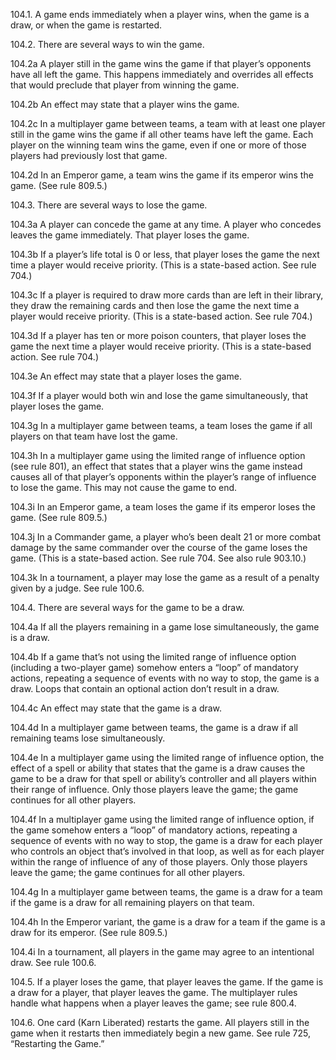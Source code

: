 104.1. A game ends immediately when a player wins, when the game is a draw, or when the game is restarted.

104.2. There are several ways to win the game.

104.2a A player still in the game wins the game if that player’s opponents have all left the game. This happens immediately and overrides all effects that would preclude that player from winning the game.

104.2b An effect may state that a player wins the game.

104.2c In a multiplayer game between teams, a team with at least one player still in the game wins the game if all other teams have left the game. Each player on the winning team wins the game, even if one or more of those players had previously lost that game.

104.2d In an Emperor game, a team wins the game if its emperor wins the game. (See rule 809.5.)

104.3. There are several ways to lose the game.

104.3a A player can concede the game at any time. A player who concedes leaves the game immediately. That player loses the game.

104.3b If a player’s life total is 0 or less, that player loses the game the next time a player would receive priority. (This is a state-based action. See rule 704.)

104.3c If a player is required to draw more cards than are left in their library, they draw the remaining cards and then lose the game the next time a player would receive priority. (This is a state-based action. See rule 704.)

104.3d If a player has ten or more poison counters, that player loses the game the next time a player would receive priority. (This is a state-based action. See rule 704.)

104.3e An effect may state that a player loses the game.

104.3f If a player would both win and lose the game simultaneously, that player loses the game.

104.3g In a multiplayer game between teams, a team loses the game if all players on that team have lost the game.

104.3h In a multiplayer game using the limited range of influence option (see rule 801), an effect that states that a player wins the game instead causes all of that player’s opponents within the player’s range of influence to lose the game. This may not cause the game to end.

104.3i In an Emperor game, a team loses the game if its emperor loses the game. (See rule 809.5.)

104.3j In a Commander game, a player who’s been dealt 21 or more combat damage by the same commander over the course of the game loses the game. (This is a state-based action. See rule 704. See also rule 903.10.)

104.3k In a tournament, a player may lose the game as a result of a penalty given by a judge. See rule 100.6.

104.4. There are several ways for the game to be a draw.

104.4a If all the players remaining in a game lose simultaneously, the game is a draw.

104.4b If a game that’s not using the limited range of influence option (including a two-player game) somehow enters a “loop” of mandatory actions, repeating a sequence of events with no way to stop, the game is a draw. Loops that contain an optional action don’t result in a draw.

104.4c An effect may state that the game is a draw.

104.4d In a multiplayer game between teams, the game is a draw if all remaining teams lose simultaneously.

104.4e In a multiplayer game using the limited range of influence option, the effect of a spell or ability that states that the game is a draw causes the game to be a draw for that spell or ability’s controller and all players within their range of influence. Only those players leave the game; the game continues for all other players.

104.4f In a multiplayer game using the limited range of influence option, if the game somehow enters a “loop” of mandatory actions, repeating a sequence of events with no way to stop, the game is a draw for each player who controls an object that’s involved in that loop, as well as for each player within the range of influence of any of those players. Only those players leave the game; the game continues for all other players.

104.4g In a multiplayer game between teams, the game is a draw for a team if the game is a draw for all remaining players on that team.

104.4h In the Emperor variant, the game is a draw for a team if the game is a draw for its emperor. (See rule 809.5.)

104.4i In a tournament, all players in the game may agree to an intentional draw. See rule 100.6.

104.5. If a player loses the game, that player leaves the game. If the game is a draw for a player, that player leaves the game. The multiplayer rules handle what happens when a player leaves the game; see rule 800.4.

104.6. One card (Karn Liberated) restarts the game. All players still in the game when it restarts then immediately begin a new game. See rule 725, “Restarting the Game.”